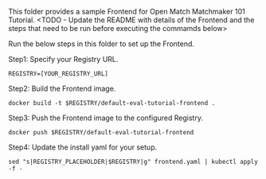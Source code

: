 This folder provides a sample Frontend for Open Match Matchmaker 101 Tutorial.
<TODO - Update the README with details of the Frontend and the steps that need
to be run before executing the commamds below>

Run the below steps in this folder to set up the Frontend.

Step1: Specify your Registry URL.
```
REGISTRY=[YOUR_REGISTRY_URL]
```

Step2: Build the Frontend image.
```
docker build -t $REGISTRY/default-eval-tutorial-frontend .
```

Step3: Push the Frontend image to the configured Registry.
```
docker push $REGISTRY/default-eval-tutorial-frontend
```

Step4: Update the install yaml for your setup.
```
sed "s|REGISTRY_PLACEHOLDER|$REGISTRY|g" frontend.yaml | kubectl apply -f -
```
